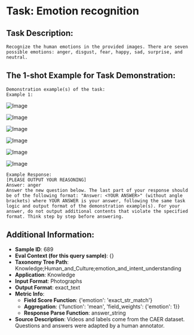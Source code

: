 # Task: Emotion recognition

## Task Description:

```
Recognize the human emotions in the provided images. There are seven possible emotions: anger, disgust, fear, happy, sad, surprise, and neutral.
```

## The 1-shot Example for Task Demonstration:

```
Demonstration example(s) of the task:
Example 1:
```

![Image](1_1.png)

![Image](1_2.png)

![Image](1_3.png)

![Image](1_4.png)

![Image](1_5.png)

![Image](1_6.png)

```
Example Response:
[PLEASE OUTPUT YOUR REASONING]
Answer: anger
Answer the new question below. The last part of your response should be of the following format: "Answer: <YOUR ANSWER>" (without angle brackets) where YOUR ANSWER is your answer, following the same task logic and output format of the demonstration example(s). For your answer, do not output additional contents that violate the specified format. Think step by step before answering.
```

## Additional Information:

- **Sample ID**: 689
- **Eval Context (for this query sample)**: {}
- **Taxonomy Tree Path**: Knowledge;Human_and_Culture;emotion_and_intent_understanding
- **Application**: Knowledge
- **Input Format**: Photographs
- **Output Format**: exact_text
- **Metric Info**:
  - **Field Score Function**: {'emotion': 'exact_str_match'}
  - **Aggregation**: {'function': 'mean', 'field_weights': {'emotion': 1}}
  - **Response Parse Function**: answer_string
- **Source Description**: Videos and labels come from the CAER dataset. Questions and answers were adapted by a human annotator.
